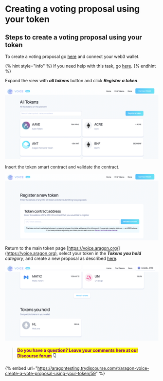 # Creating a voting proposal using your token

## Steps to create a voting proposal using your token

To create a voting proposal go [here](https://voice.aragon.org) and connect your web3 wallet.

{% hint style="info" %}
If you need help with this task, go [here](../set-up-metamask/).
{% endhint %}

Expand the view with _**all tokens**_ button and click _**Register a token**_.

![](<../../../.gitbook/assets/Schermata 2022-02-11 alle 12.10.55.png>)

Insert the token smart contract and validate the contract.

![](<../../../.gitbook/assets/Schermata 2022-02-11 alle 12.14.27.png>)

Return to the main token page [https://voice.aragon.org/](https://voice.aragon.org), select your token in the _**Tokens you hold** category,_ and create a new proposal as described [here](how-to-create-a-proposal.md).

![](<../../../.gitbook/assets/Schermata 2022-02-11 alle 12.18.51.png>)

> #### <mark style="color:purple;">Do you have a question? Leave your comments here at our Discourse forum</mark> 👇

{% embed url="https://aragontesting.trydiscourse.com/t/aragon-voice-create-a-vote-proposal-using-your-token/59" %}

